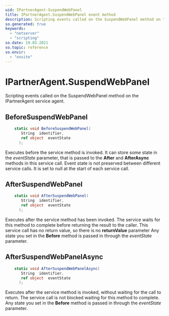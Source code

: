 ```yaml
---
uid: IPartnerAgent-SuspendWebPanel
title: IPartnerAgent.SuspendWebPanel event method
description: Scripting events called on the SuspendWebPanel method on the IPartnerAgent service agent.
so.generated: true
keywords:
  - "netserver"
  - "scripting"
so.date: 19.03.2021
so.topic: reference
so.envir:
  - "onsite"
---
```

# IPartnerAgent.SuspendWebPanel

Scripting events called on the <see cref='M:SuperOffice.CRM.Services.IPartnerAgent.SuspendWebPanel'>SuspendWebPanel</see> method on the <see cref='IPartnerAgent'>IPartnerAgent</see>  service agent.

## BeforeSuspendWebPanel
```cs
    static void BeforeSuspendWebPanel(
       String  identifier,
       ref object  eventState
      );
```
Executes before the service method is invoked.
It can store some state in the *eventState* parameter, that is passed to the **After** and **AfterAsync** methods in this service call.
Event state is not preserved between different service calls. It is set to null at the start of each service call.
## AfterSuspendWebPanel
```cs
    static void AfterSuspendWebPanel(
       String  identifier,
       ref object  eventState
      );
```
Executes after the service method has been invoked. The service waits for this method to complete before returning the result to the caller.
This service call has no return value, so there is no **returnValue** parameter
Any state you set in the **Before** method is passed in through the *eventState* parameter.
## AfterSuspendWebPanelAsync
```cs
    static void AfterSuspendWebPanelAsync(
       String  identifier,
       ref object  eventState
      );
```
Executes after the service method is invoked, without waiting for the call to return.
The service call is not blocked waiting for this method to complete.
Any state you set in the **Before** method is passed in through the *eventState* parameter.

